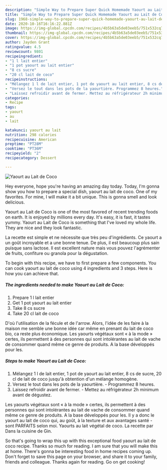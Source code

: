 ```yaml
---
description: "Simple Way to Prepare Super Quick Homemade Yaourt au Lait de Coco"
title: "Simple Way to Prepare Super Quick Homemade Yaourt au Lait de Coco"
slug: 1968-simple-way-to-prepare-super-quick-homemade-yaourt-au-lait-de-coco
date: 2020-10-16T16:16:22.881Z
image: https://img-global.cpcdn.com/recipes/4b5b63a5de03eeb5/751x532cq70/yaourt-au-lait-de-coco-photo-principale-de-la-recette.jpg
thumbnail: https://img-global.cpcdn.com/recipes/4b5b63a5de03eeb5/751x532cq70/yaourt-au-lait-de-coco-photo-principale-de-la-recette.jpg
cover: https://img-global.cpcdn.com/recipes/4b5b63a5de03eeb5/751x532cq70/yaourt-au-lait-de-coco-photo-principale-de-la-recette.jpg
author: Jayden Grant
ratingvalue: 4.5
reviewcount: 9801
recipeingredient:
- "1 l lait entier"
- "1 pot yaourt au lait entier"
- "8 cs sucre"
- "20 cl lait de coco"
recipeinstructions:
- "Mélangez 1 l de lait entier, 1 pot de yaourt au lait entier, 8 cs de sucre, 20 cl de lait de coco jusqu&#39;à obtention d&#39;un mélange homogène."
- "Versez le tout dans les pots de la yaourtière. Programmez 8 heures."
- "Laissez refroidir avant de fermer. Mettez au réfrigérateur 2h minimum avant de dégustez."
categories:
- Recipe
tags:
- yaourt
- au
- lait

katakunci: yaourt au lait 
nutrition: 298 calories
recipecuisine: American
preptime: "PT28M"
cooktime: "PT36M"
recipeyield: "2"
recipecategory: Dessert

---
```



![Yaourt au Lait de Coco](https://img-global.cpcdn.com/recipes/4b5b63a5de03eeb5/751x532cq70/yaourt-au-lait-de-coco-photo-principale-de-la-recette.jpg)

Hey everyone, hope you're having an amazing day today. Today, I'm gonna show you how to prepare a special dish, yaourt au lait de coco. One of my favorites. For mine, I will make it a bit unique. This is gonna smell and look delicious.

Yaourt au Lait de Coco is one of the most favored of recent trending foods on earth. It is enjoyed by millions every day. It's easy, it is fast, it tastes yummy. Yaourt au Lait de Coco is something that I've loved my whole life. They are nice and they look fantastic.

La recette est simple et ne nécessite que très peu d&#39;ingrédients. Ce yaourt a un goût incroyable et a une bonne tenue. De plus, il est beaucoup plus sain puisque sans lactose. Il est excellent nature mais vous pouvez l&#39;agrémenter de fruits, confiture ou granola pour la dégustation.


To begin with this recipe, we have to first prepare a few components. You can cook yaourt au lait de coco using 4 ingredients and 3 steps. Here is how you can achieve that.

<!--inarticleads1-->

##### The ingredients needed to make Yaourt au Lait de Coco:

1. Prepare 1 l lait entier
1. Get 1 pot yaourt au lait entier
1. Take 8 cs sucre
1. Take 20 cl lait de coco


D&#39;où l&#39;utilisation de la fécule et de l&#39;arrow. Alors, l&#39;idée de les faire à la maison me semble une bonne idée car même en prenant du lait de coco bio, ca reste plus économique. Les yaourts végétaux sont « à la mode » certes, ils permettent à des personnes qui sont intolérantes au lait de vache de consommer quand même ce genre de produits. A la base développés pour les. 

<!--inarticleads2-->

##### Steps to make Yaourt au Lait de Coco:

1. Mélangez 1 l de lait entier, 1 pot de yaourt au lait entier, 8 cs de sucre, 20 cl de lait de coco jusqu&#39;à obtention d&#39;un mélange homogène.
1. Versez le tout dans les pots de la yaourtière. - Programmez 8 heures.
1. Laissez refroidir avant de fermer. - Mettez au réfrigérateur 2h minimum avant de dégustez.


Les yaourts végétaux sont « à la mode » certes, ils permettent à des personnes qui sont intolérantes au lait de vache de consommer quand même ce genre de produits. A la base développés pour les. Il y a donc le yaourt au lait de coco qui, au goût, à la texture et aux avantages santé - sont PARFAITS selon moi. Yaourts au lait végétal de coco. La recette par Dans la cuisine de Gin. 

So that's going to wrap this up with this exceptional food yaourt au lait de coco recipe. Thanks so much for reading. I am sure that you will make this at home. There's gonna be interesting food in home recipes coming up. Don't forget to save this page on your browser, and share it to your family, friends and colleague. Thanks again for reading. Go on get cooking!
